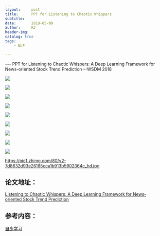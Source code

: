 ```yaml
---
layout:     post
title:      PPT for Listening to Chaotic Whispers
subtitle:   
date:       2019-05-09
author:     RJ
header-img: 
catalog: true
tags:
    - NLP

---
```

<p id = "build"></p>
---
PPT for Listening to Chaotic Whispers: A Deep Learning Framework for News-oriented Stock Trend Prediction –-WSDM 2018

![](https://pic4.zhimg.com/80/v2-b72c79175e6dd58c16b6b04f1043639b_hd.jpg)

![](https://pic1.zhimg.com/80/v2-69d8e96e87007404b56d38b8cdbed5fc_hd.jpghttps://pic1.zhimg.com/80/v2-69d8e96e87007404b56d38b8cdbed5fc_hd.jpg)

![](https://pic1.zhimg.com/80/v2-2822db4832ab13ae1125689f0ac32a74_hd.jpg)

![](https://pic2.zhimg.com/80/v2-2be3f56aa58f5b10a6d71d57ae8a9b8d_hd.jpg)

![](https://pic2.zhimg.com/80/v2-2be3f56aa58f5b10a6d71d57ae8a9b8d_hd.jpg)

![](https://pic3.zhimg.com/80/v2-d71452876fb52129fd70dc66dadb8386_hd.jpg)

![](https://pic2.zhimg.com/80/v2-6fbb6c6104e978026f368543da289311_hd.jpg)

![](https://pic1.zhimg.com/80/v2-2bcdeb1fe1fd4b7b0c477b6a68bd88b4_hd.jpg)

![](https://pic1.zhimg.com/80/v2-f5d4d50c7ce2484e67e8e0b2879b71a8_hd.jpg)

https://pic1.zhimg.com/80/v2-7d8632d93e26165cca1b913b5902364c_hd.jpg

## 论文地址：
[Listening to Chaotic Whispers: A Deep Learning Framework for News-oriented Stock Trend Prediction ](https://arxiv.org/abs/1712.02136)
## 参考内容：
[自步学习](https://blog.csdn.net/weixin_37805505/article/details/79144854)